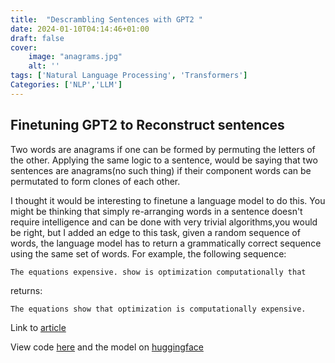 ```yaml
---
title:  "Descrambling Sentences with GPT2 "
date: 2024-01-10T04:14:46+01:00
draft: false 
cover:
    image: "anagrams.jpg"
    alt: ''
tags: ['Natural Language Processing', 'Transformers']
Categories: ['NLP','LLM']
---
```

## Finetuning GPT2 to Reconstruct sentences





Two words are anagrams if one can be formed by permuting the letters of the other. Applying the same logic to a sentence, would be saying that two sentences are anagrams(no such thing) if their component words can be permutated to form clones of each other.

I thought it would be interesting to finetune a language model to do this. You might be thinking that simply re-arranging words in a sentence doesn't require intelligence and can be done with very trivial algorithms,you would be right,  but I added an edge to this task, given a random sequence of words, the language model has to return a grammatically correct sequence using the same set of words. For example, the following sequence: 
  ```
  The equations expensive. show is optimization computationally that
  ```
 returns:
 ```
 The equations show that optimization is computationally expensive.
 ```
Link to [article](https://damilojohn.github.io/articles/text-desrambler/)

View code [here](https://github.com/damilojohn/Text-Descrambling)
and the model on [huggingface](https://huggingface.co/damilojohn/text-descrambler)